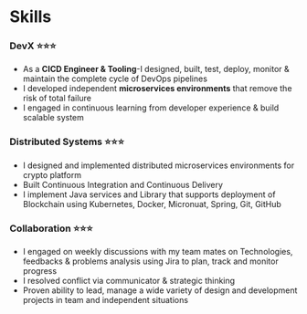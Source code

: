 # Skills

### DevX ⭐️⭐️⭐️

- As a **CICD Engineer & Tooling**-I designed, built, test, deploy, monitor & maintain the complete cycle of DevOps pipelines
- I developed independent **microservices environments** that remove the risk of total failure
- I engaged in continuous learning from developer experience & build
scalable system

### Distributed Systems ⭐️⭐️⭐️

- I designed and implemented distributed microservices environments for crypto platform
- Built Continuous Integration and Continuous Delivery
- I implement Java services and Library that supports deployment of Blockchain using Kubernetes, Docker, Micronuat, Spring, Git, GitHub

### Collaboration ⭐️⭐️⭐️

- I engaged on weekly discussions with my team mates on Technologies, feedbacks & problems analysis using Jira to plan, track and monitor progress
- I resolved conflict via communicator & strategic thinking
- Proven ability to lead, manage a wide variety of design and development projects in team and independent situations